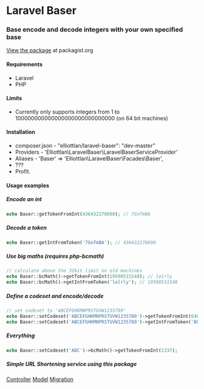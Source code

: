 # Laravel Baser

### Base encode and decode integers with your own specified base

[View the package](https://packagist.org/packages/elliottlan/laravel-baser) at packagist.org

#### Requirements

 - Laravel
 - PHP

#### Limits

 - Currently only supports integers from 1 to 100000000000000000000000000000 (on 64 bit machines)

#### Installation

 - composer.json - "elliottlan/laravel-baser": "dev-master"
 - Providers - 'Elliottlan\LaravelBaser\LaravelBaserServiceProvider'
 - Aliases - 'Baser' => 'Elliottlan\LaravelBaser\Facades\Baser',
 - ???
 - Profit.

#### Usage examples

##### Encode an int
```php
echo Baser::getTokenFromInt(436432278698); // 7GnTmBA
```

##### Decode a token
```php
echo Baser::getIntFromToken('7GnTmBA'); // 436432278698
```

##### Use big maths (requires php-bcmath)
```php
// calculate above the 32bit limit on old machines
echo Baser::bcMath()->getTokenFromInt(19598531548); // lolrly
echo Baser::bcMath()->getIntFromToken('lolrly'); // 19598531548
```

##### Define a codeset and encode/decode
```php
// set codeset to 'ABCEFGHKMNPRSTUVW1235789'
echo Baser::setCodeset('ABCEFGHKMNPRSTUVW1235789')->getTokenFromInt(646464); // B82MA
echo Baser::setCodeset('ABCEFGHKMNPRSTUVW1235789')->getIntFromToken('B82MA'); // 646464
```

##### Everything
```php
echo Baser::setCodeset('ABC')->bcMath()->getTokenFromInt(1337);
```

##### Simple URL Shortening service using this package
[Controller](https://github.com/ElliottLandsborough/Laravel-5-URL-Shorterner/blob/master/app/Http/Controllers/UrlController.php)
[Model](https://github.com/ElliottLandsborough/Laravel-5-URL-Shorterner/blob/master/app/Url.php)
[Migration](https://github.com/ElliottLandsborough/Laravel-5-URL-Shorterner/blob/master/database/migrations/2015_02_13_221304_create_url_table.php)
